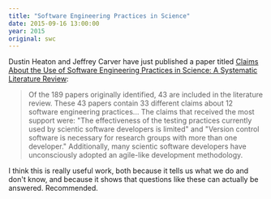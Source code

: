 ```yaml
---
title: "Software Engineering Practices in Science"
date: 2015-09-16 13:00:00
year: 2015
original: swc
---
```

<p>
  Dustin Heaton and Jeffrey Carver have just published a paper titled
  <a href="http://carver.cs.ua.edu/Papers/Journal/2015/SLR-Science_preprint.pdf">Claims About the Use of Software Engineering Practices in Science: A Systematic Literature Review</a>:
</p>
<blockquote>
  <p>
    Of the 189 papers originally identified,
    43 are included in the literature review.
    These 43 papers contain 33 different
    claims about 12 software engineering practices...
    The claims that received the most support were:
    "The effectiveness of the testing practices currently used by scientic software developers is limited"
    and "Version control software is necessary for research groups with more than one developer."
    Additionally, many scientic software developers have unconsciously adopted an agile-like development methodology.
  </p>
</blockquote>
<p>
  I think this is really useful work,
  both because it tells us what we do and don't know,
  and because it shows that questions like these can actually be answered.
  Recommended.
</p>
